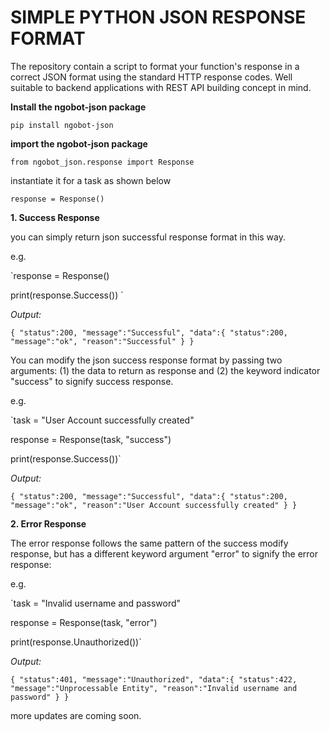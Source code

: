 # SIMPLE PYTHON JSON RESPONSE FORMAT 
The repository contain a script to format your function's response in a correct JSON format using the standard HTTP response codes. Well suitable to backend applications with REST API building concept in mind.

**Install the ngobot-json package**

`pip install ngobot-json`

**import the ngobot-json package**

`from ngobot_json.response import Response` 

instantiate it for a task as shown below

`response = Response()`

**1. Success Response**

you can simply return json successful response format in this way.

e.g.

`response = Response()

print(response.Success())
`

_Output:_


`{
"status":200,
"message":"Successful",
"data":{
"status":200,
"message":"ok",
"reason":"Successful"
}
}`

You can modify the json success response format by passing two arguments: (1) the data to return as response and (2) the keyword indicator "success" to signify success response.

e.g.

`task = "User Account successfully created"

response = Response(task, "success")

print(response.Success())`

_Output:_

`{
"status":200,
"message":"Successful",
"data":{
"status":200,
"message":"ok",
"reason":"User Account successfully created"
}
}
`

**2. Error Response**

The error response follows the same pattern of the success modify response, but has a different keyword argument "error" to signify the error response:

e.g.

`task = "Invalid username and password"

response = Response(task, "error")

print(response.Unauthorized())`

_Output:_

`{
"status":401,
"message":"Unauthorized",
"data":{
"status":422,
"message":"Unprocessable Entity",
"reason":"Invalid username and password"
}
}`


more updates are coming soon.




